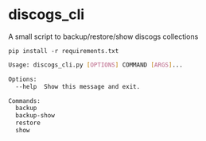 # discogs_cli

A small script to backup/restore/show discogs collections

`pip install -r requirements.txt`


```bash
Usage: discogs_cli.py [OPTIONS] COMMAND [ARGS]...

Options:
  --help  Show this message and exit.

Commands:
  backup
  backup-show
  restore
  show
```